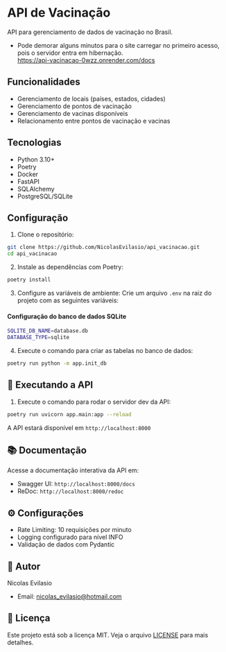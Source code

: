 # API de Vacinação

API para gerenciamento de dados de vacinação no Brasil.  
* Pode demorar alguns minutos para o site carregar no primeiro acesso, pois o servidor entra em hibernação.  
https://api-vacinacao-0wzz.onrender.com/docs  

## Funcionalidades

* Gerenciamento de locais (países, estados, cidades)
* Gerenciamento de pontos de vacinação
* Gerenciamento de vacinas disponíveis
* Relacionamento entre pontos de vacinação e vacinas

## Tecnologias

* Python 3.10+
* Poetry
* Docker
* FastAPI
* SQLAlchemy
* PostgreSQL/SQLite

## Configuração

1. Clone o repositório:

```bash
git clone https://github.com/NicolasEvilasio/api_vacinacao.git
cd api_vacinacao
```

2. Instale as dependências com Poetry:
```bash
poetry install
```	

3. Configure as variáveis de ambiente:
Crie um arquivo `.env` na raiz do projeto com as seguintes variáveis:

#### Configuração do banco de dados SQLite
```bash
SQLITE_DB_NAME=database.db
DATABASE_TYPE=sqlite
```

4. Execute o comando para criar as tabelas no banco de dados:
```bash
poetry run python -m app.init_db
```

## 🚀 Executando a API

1. Execute o comando para rodar o servidor dev da API:
```bash
poetry run uvicorn app.main:app --reload
```

A API estará disponível em `http://localhost:8000`

## 📚 Documentação

Acesse a documentação interativa da API em:
- Swagger UI: `http://localhost:8000/docs`
- ReDoc: `http://localhost:8000/redoc`

## ⚙️ Configurações

- Rate Limiting: 10 requisições por minuto
- Logging configurado para nível INFO
- Validação de dados com Pydantic

## 👤 Autor

Nicolas Evilasio
- Email: nicolas_evilasio@hotmail.com

## 📄 Licença

Este projeto está sob a licença MIT. Veja o arquivo [LICENSE](LICENSE) para mais detalhes.
